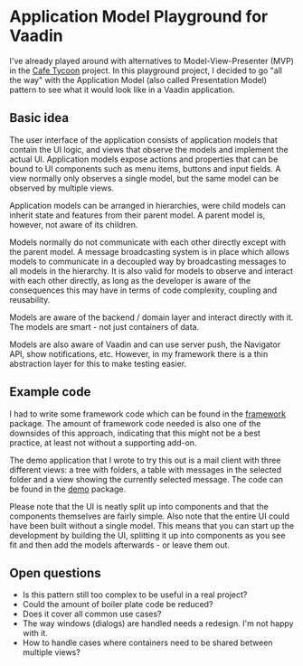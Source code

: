 # Application Model Playground for Vaadin

I've already played around with alternatives to Model-View-Presenter (MVP) in the 
[Cafe Tycoon](https://github.com/peholmst/cafetycoon) project. In this playground project, I decided to go "all the way"
with the Application Model (also called Presentation Model) pattern to see what it would look like in a Vaadin 
application.

## Basic idea

The user interface of the application consists of application models that contain the UI logic, and views that observe
the models and implement the actual UI. Application models expose actions and properties that can be bound to UI 
components such as menu items, buttons and input fields. A view normally only observes a single model, but the same
model can be observed by multiple views.

Application models can be arranged in hierarchies, were child models can inherit state and features from their parent
model. A parent model is, however, not aware of its children.

Models normally do not communicate with each other directly except with the parent model. A message broadcasting system
is in place which allows models to communicate in a decoupled way by broadcasting messages to all models in the 
hierarchy. It is also valid for models to observe and interact with each other directly, as long as the developer is
aware of the consequences this may have in terms of code complexity, coupling and reusability.
 
Models are aware of the backend / domain layer and interact directly with it. The models are smart - not just containers
of data.
 
Models are also aware of Vaadin and can use server push, the Navigator API, show notifications, etc. However, in my
framework there is a thin abstraction layer for this to make testing easier.
 
## Example code

I had to write some framework code which can be found in the [framework](src/main/java/org/vaadin/am4v/framework) 
package. The amount of framework code needed is also one of the downsides of this approach, indicating that this might 
not be a best practice, at least not without a supporting add-on.

The demo application that I wrote to try this out is a mail client with three different views: a tree with folders,
a table with messages in the selected folder and a view showing the currently selected message. The code can be 
found in the [demo](src/main/java/org/vaadin/am4v/demo) package. 

Please note that the UI is neatly split up into components and that the components themselves are fairly simple. Also
note that the entire UI could have been built without a single model. This means that you can start up the development
by building the UI, splitting it up into components as you see fit and then add the models afterwards - or leave them
out.

## Open questions

* Is this pattern still too complex to be useful in a real project?
* Could the amount of boiler plate code be reduced?
* Does it cover all common use cases?
* The way windows (dialogs) are handled needs a redesign. I'm not happy with it.
* How to handle cases where containers need to be shared between multiple views?
